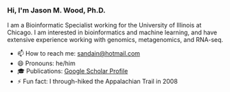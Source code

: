 ### Hi, I'm Jason M. Wood, Ph.D.

I am a Bioinformatic Specialist working for the University of Illinois at Chicago. I am interested in bioinformatics
and machine learning, and have extensive experience working with genomics, metagenomics, and RNA-seq.

- 📫 How to reach me: sandain@hotmail.com
- 😄 Pronouns: he/him
- :mortar_board: Publications: [Google Scholar Profile](https://scholar.google.com/citations?user=ttc48l8AAAAJ)
- ⚡ Fun fact: I through-hiked the Appalachian Trail in 2008
